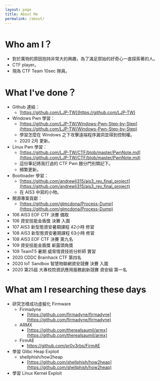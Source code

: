 ```yaml
---
layout: page
title: About Me
permalink: /about/
---
```


# Who am I？
- 對於萬物的原因抱持非常大的興趣，為了滿足原始的好奇心一直探索著的人。
- CTF player。
- 現為 CTF Team 10sec 隊員。

# What I've done？
- Github 連結：
  - [https://github.com/LJP-TW](https://github.com/LJP-TW)
- Windows Pwn 學習：
  - [https://github.com/LJP-TW/Windows-Pwn-Step-by-Step](https://github.com/LJP-TW/Windows-Pwn-Step-by-Step)
  - 學習怎麼在 Windows 之下攻擊遠端程序漏洞並得到控制權。
  - 2020 2月 更新。
- Linux Pwn 學習：
  - [https://github.com/LJP-TW/CTF/blob/master/PwnNote.md](https://github.com/LJP-TW/CTF/blob/master/PwnNote.md)
  - 這份筆記將我打過的 CTF Pwn 題分門別類記下。
  - 頻繁更新。
- Bootloader 學習：
  - [https://github.com/andrewli315/ais3_rev_final_project](https://github.com/andrewli315/ais3_rev_final_project)
  - 在 AIS3 中寫的小物。
- 開源專案貢獻：
  - [https://github.com/glmcdona/Process-Dump](https://github.com/glmcdona/Process-Dump)
- 106 AIS3 EOF CTF 決賽 備取
- 106 資安技能金盾獎 決賽 入圍
- 107 AIS3 新型態資安暑期課程 42小時 修習
- 108 AIS3 新型態資安暑期課程 63小時 修習
- 108 AIS3 EOF CTF 決賽 第九名
- 109 資安技能⾦盾獎 嶄露頭角獎
- 109 TeamT5 暑期 威脅情資技術分析師 實習
- 2020 CDDC Brainhack CTF 第四名
- 2020 IoT Sandbox 智慧物聯網資安競賽 決賽 入圍
- 2020 第25屆 ⼤專校院資訊應⽤服務創新競賽 資安組 第⼀名

# What am I researching these days
- 研究怎樣成功虛擬化 Firmware
  - Firmadyne
    - [https://github.com/firmadyne/firmadyne](https://github.com/firmadyne/firmadyne)
  - ARMX
    - [https://github.com/therealsaumil/armx](https://github.com/therealsaumil/armx)
  - FirmAE
    - https://github.com/pr0v3rbs/FirmAE
- 學習 Glibc Heap Exploit
  - shellphish/how2heap
    - [https://github.com/shellphish/how2heap](https://github.com/shellphish/how2heap)
- 學習 Linux Kernel Exploit
